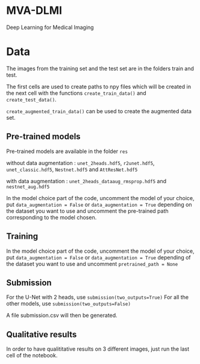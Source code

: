 # MVA-DLMI
Deep Learning for Medical Imaging


# Data
The images from the training set and the test set are in the folders train and test.

The first cells are used to create paths to npy files which will be created in the next cell with the functions `create_train_data()` and `create_test_data()`.

`create_augmented_train_data()` can be used to create the augmented data set.

## Pre-trained models

Pre-trained models are available in the folder `res` 

without data augmentation : `unet_2heads.hdf5`, `r2unet.hdf5`, `unet_classic.hdf5`, `Nestnet.hdf5` and `AttResNet.hdf5`

with data augmentation : `unet_2heads_dataaug_rmsprop.hdf5` and `nestnet_aug.hdf5`

In the model choice part of the code, uncomment the model of your choice, put `data_augmentation = False` or `data_augmentation = True` depending on the dataset you want to use and uncomment the pre-trained path corresponding to the model chosen.

## Training

In the model choice part of the code, uncomment the model of your choice, put `data_augmentation = False` or `data_augmentation = True` depending of the dataset you want to use and uncomment `pretrained_path = None`

## Submission

For the U-Net with 2 heads, use `submission(two_outputs=True)`
For all the other models, use `submission(two_outputs=False)`

A file submission.csv will then be generated.

## Qualitative results
In order to have qualititative results on 3 different images, just run the last cell of the notebook.


